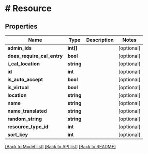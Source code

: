 # # Resource

## Properties

Name | Type | Description | Notes
------------ | ------------- | ------------- | -------------
**admin_ids** | **int[]** |  | [optional]
**does_require_cal_entry** | **bool** |  | [optional]
**i_cal_location** | **string** |  | [optional]
**id** | **int** |  | [optional]
**is_auto_accept** | **bool** |  | [optional]
**is_virtual** | **bool** |  | [optional]
**location** | **string** |  | [optional]
**name** | **string** |  | [optional]
**name_translated** | **string** |  | [optional]
**random_string** | **string** |  | [optional]
**resource_type_id** | **int** |  | [optional]
**sort_key** | **int** |  | [optional]

[[Back to Model list]](../../README.md#models) [[Back to API list]](../../README.md#endpoints) [[Back to README]](../../README.md)

